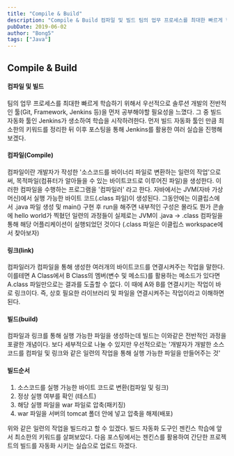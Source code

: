 ```yaml
---
title: "Compile & Build"
description: "Compile & Build 컴파일 및 빌드 팀의 업무 프로세스를 최대한 빠르게 학습하기 위해서 우선적으로 솔루션 개발의 전반적인 툴(Git, Framework, Jenkins 등)을 먼저 공부해야할 필요성을 느꼈다."
pubDate: 2019-06-02
author: "Bong5"
tags: ["Java"]
---
```

## Compile & Build


#### 컴파일 및 빌드
팀의 업무 프로세스를 최대한 빠르게 학습하기 위해서 우선적으로 솔루션 개발의 전반적인 툴(Git, Framework, Jenkins 등)을 먼저 공부해야할 필요성을 느꼈다.
그 중 빌드 자동화 툴인 Jenkins가 생소하여 학습을 시작하려한다. 먼저 빌드 자동화 툴인 만큼 최소한의 키워드를 정리한 뒤 이후 포스팅을 통해 Jenkins를 활용한 여러 실습을 진행해보겠다.

#### 컴파일(Compile)
컴파일이란 개발자가 작성한 '소스코드를 바이너리 파일로 변환하는 일련의 작업'으로써, 목적파일(컴퓨터가 알아들을 수 있는 바이트코드로 이루어진 파일)을 생성한다. 이러한 컴파일을 수행하는 프로그램을 '컴파일러' 라고 한다. 자바에서는 JVM(자바 가상 머신)에서 실행 가능한 바이트 코드(.class 파일)이 생성된다. 그동안에는 이클립스에서 .java 파일 생성 및 main() 구현 후 run을 해주면 내부적인 구성은 몰라도 뭔가 콘솔에 hello world가 찍혔던 일련의 과정들이 실제로는 JVM이 .java -> .class 컴파일을 통해 해당 어플리케이션이 실행되었던 것이다 (.class 파일은 이클립스 workspace에서 찾아보자)

#### 링크(link)
컴파일러가 컴파일을 통해 생성한 여러개의 바이트코드를 연결시켜주는 작업을 말한다. 이를테면 A Class에서 B Class의 멤버(변수 및 메소드)를 활용하는 메소드가 있다면 A.class 파일만으로는 결과를 도출할 수 없다. 이 때에 A와 B를 연결시키는 작업이 바로 링크이다. 즉, 상호 필요한 라이브러리 및 파일을 연결시켜주는 작업이라고 이해하면 된다.

#### 빌드(build)
컴파일과 링크를 통해 실행 가능한 파일을 생성하는데 빌드는 이와같은 전반적인 과정을 포괄한 개념이다. 보다 세부적으로 나눌 수 있지만 우선적으로는 '개발자가 개발한 소스코드를 컴파일 및 링크와 같은 일련의 작업을 통해 실행 가능한 파일을 만들어주는 것'

#### 빌드순서
1. 소스코드를 실행 가능한 바이트 코드로 변환(컴파일 및 링크)
2. 정상 실행 여부를 확인 (테스트)
3. 해당 실행 파일을 war 파일로 압축(패키징)
4. war 파일을 서버의 tomcat 폴더 안에 넣고 압축을 해제(배포)

위와 같은 일련의 작업을 빌드라고 할 수 있겠다.
빌드 자동화 도구인 젠킨스 학습에 앞서 최소한의 키워드를 살펴보았다. 다음 포스팅에서는 젠킨스를 활용하여 간단한 프로젝트의 빌드를 자동화 시키는 실습으로 업로드 하겠다.
